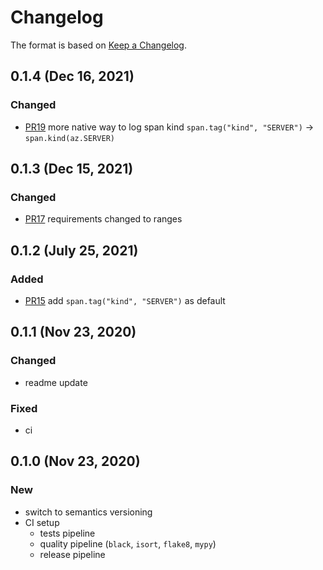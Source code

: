 # Changelog

The format is based on [Keep a Changelog](https://keepachangelog.com/en/1.0.0/).

## 0.1.4 (Dec 16, 2021)

### Changed
- [PR19](https://github.com/mchlvl/starlette-zipkin/pull/19) more native way to log span kind `span.tag("kind", "SERVER")` -> `span.kind(az.SERVER)`


## 0.1.3 (Dec 15, 2021)

### Changed
- [PR17](https://github.com/mchlvl/starlette-zipkin/pull/17) requirements changed to ranges

## 0.1.2 (July 25, 2021)

### Added
- [PR15](https://github.com/mchlvl/starlette-zipkin/pull/15) add `span.tag("kind", "SERVER")` as default

## 0.1.1 (Nov 23, 2020)
### Changed
- readme update

### Fixed
- ci

## 0.1.0 (Nov 23, 2020)

### New
- switch to semantics versioning
- CI setup
    - tests pipeline
    - quality pipeline (`black`, `isort`, `flake8`, `mypy`)
    - release pipeline